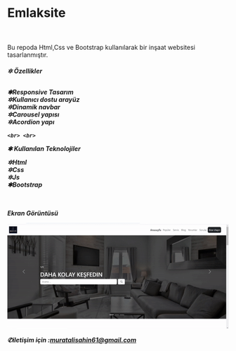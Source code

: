 
# Emlaksite
  <br> <br>
Bu repoda Html,Css ve Bootstrap kullanılarak bir inşaat websitesi tasarlanmıştır.
<h5>
✲ Özellikler
  <br> <br>
  
   
✱Responsive Tasarım
     <br>
✲Kullanıcı dostu arayüz
      <br>
✲Dinamik navbar
      <br>
✲Carousel yapısı
      <br>
✲Acordion yapı
      <br>
  
    <br> <br>
✱ Kullanılan Teknolojiler
  
    
✲Html
 <br>
✲Css
 <br>
✲Js
 <br>
✱Bootstrap


<br> <br>
Ekran Görüntüsü


![alt text](Emlak-gif-3.gif)


✆iletişim için :muratalisahin61@gmail.com

